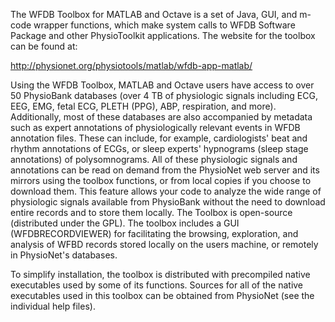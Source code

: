 The WFDB Toolbox for MATLAB and Octave is a set of Java, GUI, and m-code wrapper functions,
which make system calls to WFDB Software Package and other PhysioToolkit applications. The
website for the toolbox can be found at:

http://physionet.org/physiotools/matlab/wfdb-app-matlab/

Using the WFDB Toolbox, MATLAB and Octave users have access to over 50 PhysioBank databases 
(over 4 TB of physiologic signals including ECG, EEG, EMG, fetal ECG, PLETH (PPG), ABP, respiration, and more).
Additionally, most of these databases are also accompanied by metadata such as expert annotations of
physiologically relevant events in WFDB annotation files. These can include, for example, 
cardiologists' beat and rhythm annotations of ECGs, or sleep experts' hypnograms (sleep stage annotations) 
of polysomnograms. All of these physiologic signals and annotations can be read on demand from the
PhysioNet web server and its mirrors using the toolbox functions, or from local copies if you choose 
to download them. This feature allows your code to analyze the wide range of physiologic signals 
available from PhysioBank without the need to download entire records and to store them locally.
The Toolbox is open-source (distributed under the GPL). The toolbox includes a GUI (WFDBRECORDVIEWER)
for facilitating the browsing, exploration, and analysis of WFBD records stored locally on the users machine, 
or remotely in PhysioNet's databases.


To simplify installation, the toolbox is distributed with precompiled native executables used 
by some of its functions. Sources for all of the native executables used in this toolbox can be
obtained from PhysioNet (see the individual help files).
